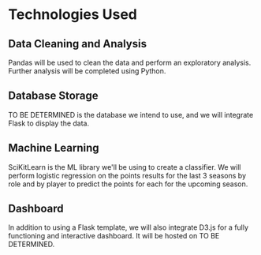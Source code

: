 # Technologies Used
## Data Cleaning and Analysis
Pandas will be used to clean the data and perform an exploratory analysis. Further analysis will be completed using Python.

## Database Storage
TO BE DETERMINED is the database we intend to use, and we will integrate Flask to display the data. 

## Machine Learning
SciKitLearn is the ML library we'll be using to create a classifier. We will perform logistic regression on the points results for the last 3 seasons by role and by player to predict the points for each for the upcoming season.  

## Dashboard
In addition to using a Flask template, we will also integrate D3.js for a fully functioning and interactive dashboard. It will be hosted on TO BE DETERMINED.